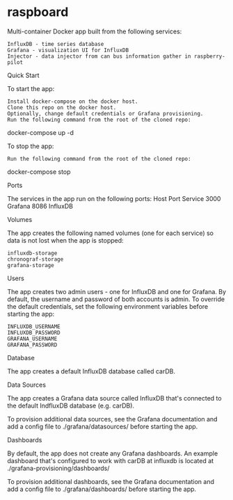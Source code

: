# raspboard

Multi-container Docker app built from the following services:

    InfluxDB - time series database
    Grafana - visualization UI for InfluxDB
    Injector - data injector from can bus information gather in raspberry-pilot


Quick Start

To start the app:

    Install docker-compose on the docker host.
    Clone this repo on the docker host.
    Optionally, change default credentials or Grafana provisioning.
    Run the following command from the root of the cloned repo:

docker-compose up -d

To stop the app:

    Run the following command from the root of the cloned repo:

docker-compose stop

Ports

The services in the app run on the following ports:
Host Port 	Service
3000 	Grafana
8086 	InfluxDB


Volumes

The app creates the following named volumes (one for each service) so data is not lost when the app is stopped:

    influxdb-storage
    chronograf-storage
    grafana-storage

Users

The app creates two admin users - one for InfluxDB and one for Grafana. By default, the username and password of both accounts is admin. To override the default credentials, set the following environment variables before starting the app:

    INFLUXDB_USERNAME
    INFLUXDB_PASSWORD
    GRAFANA_USERNAME
    GRAFANA_PASSWORD

Database

The app creates a default InfluxDB database called carDB.

Data Sources

The app creates a Grafana data source called InfluxDB that's connected to the default IndfluxDB database (e.g. carDB).

To provision additional data sources, see the Grafana documentation and add a config file to ./grafana/datasources/ before starting the app.

Dashboards

By default, the app does not create any Grafana dashboards. An example dashboard that's configured to work with carDB at influxdb is located at ./grafana-provisioning/dashboards/

To provision additional dashboards, see the Grafana documentation and add a config file to ./grafana/dashboards/ before starting the app.